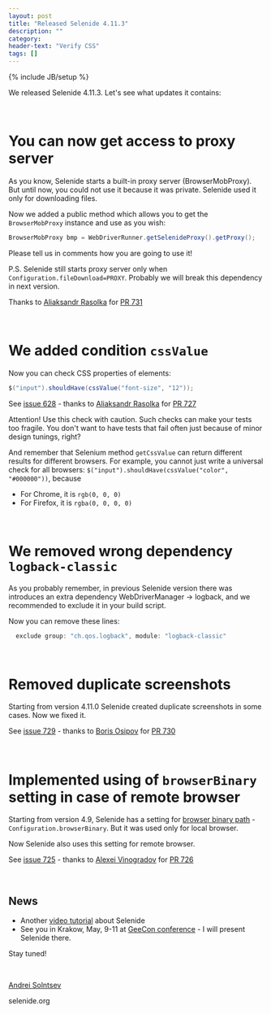 ```yaml
---
layout: post
title: "Released Selenide 4.11.3"
description: ""
category:
header-text: "Verify CSS"
tags: []
---
```

{% include JB/setup %}

We released Selenide 4.11.3. Let's see what updates it contains:

<br>

# You can now get access to proxy server  

As you know, Selenide starts a built-in proxy server (BrowserMobProxy). 
But until now, you could not use it because it was private. Selenide used it only for downloading files. 

Now we added a public method which allows you to get the `BrowserMobProxy` instance and use as you wish:

```java
BrowserMobProxy bmp = WebDriverRunner.getSelenideProxy().getProxy();
```

Please tell us in comments how you are going to use it! 

P.S. Selenide still starts proxy server only when `Configuration.fileDownload=PROXY`. 
Probably we will break this dependency in next version.

Thanks to [Aliaksandr Rasolka](https://github.com/rosolko) for [PR 731](https://github.com/codeborne/selenide/pull/731)

<br>

# We added condition `cssValue`

Now you can check CSS properties of elements:

```java
$("input").shouldHave(cssValue("font-size", "12"));
```

See [issue 628](https://github.com/codeborne/selenide/issues/628)  -  thanks to [Aliaksandr Rasolka](https://github.com/rosolko) for [PR 727](https://github.com/codeborne/selenide/pull/727)

Attention! Use this check with caution. Such checks can make your tests too fragile. 
You don't want to have tests that fail often just because of minor design tunings, right?

And remember that Selenium method `getCssValue` can return different results for different browsers. 
For example, you cannot just write a universal check for all browsers: `$("input").shouldHave(cssValue("color", "#000000"))`, 
because
* For Chrome, it is `rgb(0, 0, 0)`
* For Firefox, it is `rgba(0, 0, 0, 0)`

<br>

# We removed wrong dependency `logback-classic`

As you probably remember, in previous Selenide version there was introduces an extra dependency WebDriverManager -> logback, 
and we recommended to exclude it in your build script.

Now you can remove these lines: 

```groovy
  exclude group: "ch.qos.logback", module: "logback-classic"
``` 

<br>


# Removed duplicate screenshots

Starting from version 4.11.0 Selenide created duplicate screenshots in some cases. Now we fixed it. 

See [issue 729](https://github.com/codeborne/selenide/issues/729)  - thanks to [Boris Osipov](https://github.com/BorisOsipov) for [PR 730](https://github.com/codeborne/selenide/pull/730)

<br>


# Implemented using of `browserBinary` setting in case of remote browser 

Starting from version 4.9, Selenide has a setting for [browser binary path](/2017/12/20/selenide-4.9/) - `Configuration.browserBinary`.
But it was used only for local browser. 

Now Selenide also uses this setting for remote browser. 

See [issue 725](https://github.com/codeborne/selenide/issues/725)  - thanks to [Alexei Vinogradov](https://github.com/vinogradoff) for [PR 726](https://github.com/codeborne/selenide/pull/726)

<br>


## News

* Another [video tutorial](https://www.youtube.com/watch?v=sHPaj1kTgGY&feature=youtu.be) about Selenide
* See you in Krakow, May, 9-11 at [GeeCon conference](https://2018.geecon.org/speakers/) - I will present Selenide there.


Stay tuned!

<br>


[Andrei Solntsev](http://asolntsev.github.io/)

selenide.org

